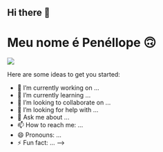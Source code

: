 ## Hi there 👋
# Meu nome é Penéllope 🙃
![](https://media.tenor.com/QxHPuWubhJQAAAAM/awkward-blonde.gif)

Here are some ideas to get you started:

- 🔭 I’m currently working on ...
- 🌱 I’m currently learning ...
- 👯 I’m looking to collaborate on ...
- 🤔 I’m looking for help with ...
- 💬 Ask me about ...
- 📫 How to reach me: ...
- 😄 Pronouns: ...
- ⚡ Fun fact: ...
-->
